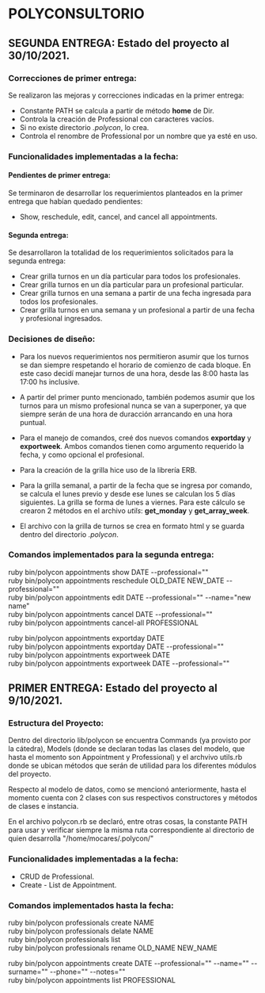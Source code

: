 # POLYCONSULTORIO
## SEGUNDA ENTREGA: Estado del proyecto al 30/10/2021.
### Correcciones de primer entrega:
Se realizaron las mejoras y correcciones indicadas en la primer entrega:

* Constante PATH se calcula a partir de método **home** de Dir.
* Controla la creación de Professional con caracteres vacíos.
* Si no existe directorio *.polycon*, lo crea.
* Controla el renombre de Professional por un nombre que ya esté en uso.

### Funcionalidades implementadas a la fecha:
#### Pendientes de primer entrega:
Se terminaron de desarrollar los requerimientos planteados en la primer entrega que habían quedado pendientes:
* Show, reschedule, edit, cancel, and cancel all appointments.
#### Segunda entrega:
Se desarrollaron la totalidad de los requerimientos solicitados para la segunda entrega:
* Crear grilla turnos en un día particular para todos los profesionales.
* Crear grilla turnos en un día particular para un profesional particular.
* Crear grilla turnos en una semana a partir de una fecha ingresada para todos los profesionales.
* Crear grilla turnos en una semana y un profesional a partir de una fecha y profesional ingresados.

### Decisiones de diseño:
* Para los nuevos requerimientos nos permitieron asumir que los turnos se dan siempre respetando el horario de comienzo de cada bloque. En este caso decidí manejar turnos de una hora, desde las 8:00 hasta las 17:00 hs inclusive.

* A partir del primer punto mencionado, también podemos asumir que los turnos para un mismo profesional nunca se van a superponer, ya que siempre serán de una hora de duracción arrancando en una hora puntual.

* Para el manejo de comandos, creé dos nuevos comandos **exportday** y **exportweek**. Ambos comandos tienen como argumento requerido la fecha, y como opcional el profesional.

* Para la creación de la grilla hice uso de la librería ERB.

* Para la grilla semanal, a partir de la fecha que se ingresa por comando, se calcula el lunes previo y desde ese lunes se calculan los 5 días siguientes. La grilla se forma de lunes a viernes. Para este cálculo se crearon  2 métodos en el archivo *utils*: **get_monday** y **get_array_week**.

* El archivo con la grilla de turnos se crea en formato html y se guarda dentro del directorio *.polycon*.

### Comandos implementados para la segunda entrega:
ruby bin/polycon appointments show DATE --professional=""  
ruby bin/polycon appointments reschedule OLD_DATE NEW_DATE --professional=""  
ruby bin/polycon appointments edit DATE --professional="" --name="new name"  
ruby bin/polycon appointments cancel DATE --professional=""  
ruby bin/polycon appointments cancel-all PROFESSIONAL  

ruby bin/polycon appointments exportday DATE  
ruby bin/polycon appointments exportday DATE --professional=""  
ruby bin/polycon appointments exportweek DATE  
ruby bin/polycon appointments exportweek DATE --professional=""


## PRIMER ENTREGA: Estado del proyecto al 9/10/2021.

### Estructura del Proyecto:
Dentro del directorio lib/polycon se encuentra Commands (ya provisto por la cátedra), Models (donde se declaran todas las clases del modelo, que hasta el momento son Appointment y Professional) y el archvivo utils.rb donde se ubican métodos que serán de utilidad para los diferentes módulos del proyecto.

Respecto al modelo de datos, como se mencionó anteriormente, hasta el momento cuenta con 2 clases con sus respectivos constructores y métodos de clases e instancia.

En el archivo polycon.rb se declaró, entre otras cosas, la constante PATH para usar y verificar siempre la misma ruta correspondiente al directorio de quien desarrolla "/home/mocares/.polycon/"

### Funcionalidades implementadas a la fecha:

* CRUD de Professional.
* Create - List de Appointment.

### Comandos implementados hasta la fecha:

ruby bin/polycon professionals create NAME  
ruby bin/polycon professionals delate NAME  
ruby bin/polycon professionals list  
ruby bin/polycon professionals rename OLD_NAME NEW_NAME  

ruby bin/polycon appointments create DATE --professional="" --name="" --surname="" --phone="" --notes=""  
ruby bin/polycon appointments list PROFESSIONAL
